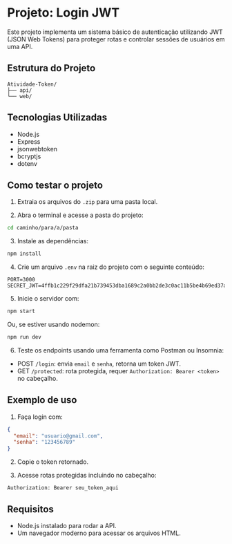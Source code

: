 # Projeto: Login JWT

Este projeto implementa um sistema básico de autenticação utilizando JWT (JSON Web Tokens) para proteger rotas e controlar sessões de usuários em uma API.

##  Estrutura do Projeto

```
Atividade-Token/
├── api/     
└── web/    
```

## Tecnologias Utilizadas

- Node.js
- Express
- jsonwebtoken
- bcryptjs
- dotenv

## Como testar o projeto

1. Extraia os arquivos do `.zip` para uma pasta local.

2. Abra o terminal e acesse a pasta do projeto:

```bash
cd caminho/para/a/pasta
```

3. Instale as dependências:

```bash
npm install
```

4. Crie um arquivo `.env` na raiz do projeto com o seguinte conteúdo:

```env
PORT=3000
SECRET_JWT=4ffb1c229f29dfa21b739453dba1689c2a0bb2de3c0ac11b5be4b69ed37a7d6bcb4e7f90807a61793af0aaf89d47420a180947dd195bc89cfc211c472847934b
```

5. Inicie o servidor com:

```bash
npm start
```

Ou, se estiver usando nodemon:

```bash
npm run dev
```

6. Teste os endpoints usando uma ferramenta como Postman ou Insomnia:

- POST `/login`: envia `email` e `senha`, retorna um token JWT.
- GET `/protected`: rota protegida, requer `Authorization: Bearer <token>` no cabeçalho.

## Exemplo de uso

1. Faça login com:

```json
{
  "email": "usuario@gmail.com",
  "senha": "123456789"
}
```

2. Copie o token retornado.

3. Acesse rotas protegidas incluindo no cabeçalho:

```
Authorization: Bearer seu_token_aqui
```

##  Requisitos

- Node.js instalado para rodar a API.
- Um navegador moderno para acessar os arquivos HTML.
